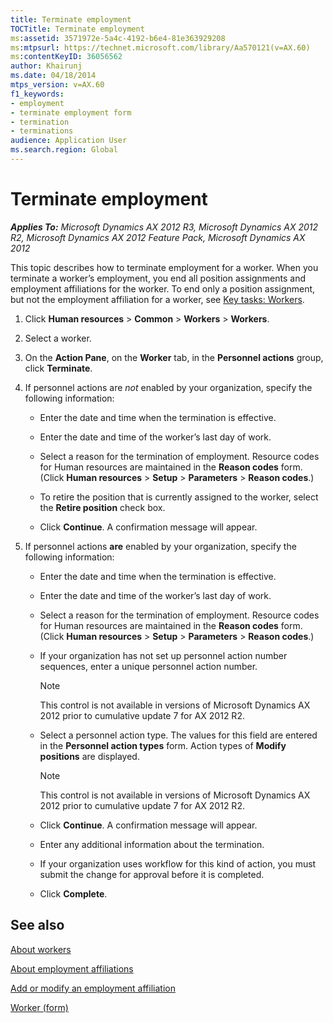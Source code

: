 ```yaml
---
title: Terminate employment
TOCTitle: Terminate employment
ms:assetid: 3571972e-5a4c-4192-b6e4-81e363929208
ms:mtpsurl: https://technet.microsoft.com/library/Aa570121(v=AX.60)
ms:contentKeyID: 36056562
author: Khairunj
ms.date: 04/18/2014
mtps_version: v=AX.60
f1_keywords:
- employment
- terminate employment form
- termination
- terminations
audience: Application User
ms.search.region: Global
---
```


# Terminate employment 


_**Applies To:** Microsoft Dynamics AX 2012 R3, Microsoft Dynamics AX 2012 R2, Microsoft Dynamics AX 2012 Feature Pack, Microsoft Dynamics AX 2012_

This topic describes how to terminate employment for a worker. When you terminate a worker’s employment, you end all position assignments and employment affiliations for the worker. To end only a position assignment, but not the employment affiliation for a worker, see [Key tasks: Workers](key-tasks-workers.md).

1.  Click **Human resources** \> **Common** \> **Workers** \> **Workers**.

2.  Select a worker.

3.  On the **Action Pane**, on the **Worker** tab, in the **Personnel actions** group, click **Terminate**.

4.  If personnel actions are *not* enabled by your organization, specify the following information:
    
      - Enter the date and time when the termination is effective.
    
      - Enter the date and time of the worker’s last day of work.
    
      - Select a reason for the termination of employment. Resource codes for Human resources are maintained in the **Reason codes** form. (Click **Human resources** \> **Setup** \> **Parameters** \> **Reason codes**.)
    
      - To retire the position that is currently assigned to the worker, select the **Retire position** check box.
    
      - Click **Continue**. A confirmation message will appear.

5.  If personnel actions **are** enabled by your organization, specify the following information:
    
      - Enter the date and time when the termination is effective.
    
      - Enter the date and time of the worker’s last day of work.
    
      - Select a reason for the termination of employment. Resource codes for Human resources are maintained in the **Reason codes** form. (Click **Human resources** \> **Setup** \> **Parameters** \> **Reason codes**.)
    
      - If your organization has not set up personnel action number sequences, enter a unique personnel action number.
        

        > [!NOTE]
        > <P>This control is not available in versions of Microsoft Dynamics AX 2012 prior to cumulative update 7 for AX 2012 R2.</P>

    
      - Select a personnel action type. The values for this field are entered in the **Personnel action types** form. Action types of **Modify positions** are displayed.
        

        > [!NOTE]
        > <P>This control is not available in versions of Microsoft Dynamics AX 2012 prior to cumulative update 7 for AX 2012 R2.</P>

    
      - Click **Continue**. A confirmation message will appear.
    
      - Enter any additional information about the termination.
    
      - If your organization uses workflow for this kind of action, you must submit the change for approval before it is completed.
    
      - Click **Complete**.

## See also

[About workers](about-workers.md)

[About employment affiliations](about-employment-affiliations.md)

[Add or modify an employment affiliation](add-or-modify-an-employment-affiliation.md)

[Worker (form)](https://technet.microsoft.com/library/hh209054\(v=ax.60\))

  


